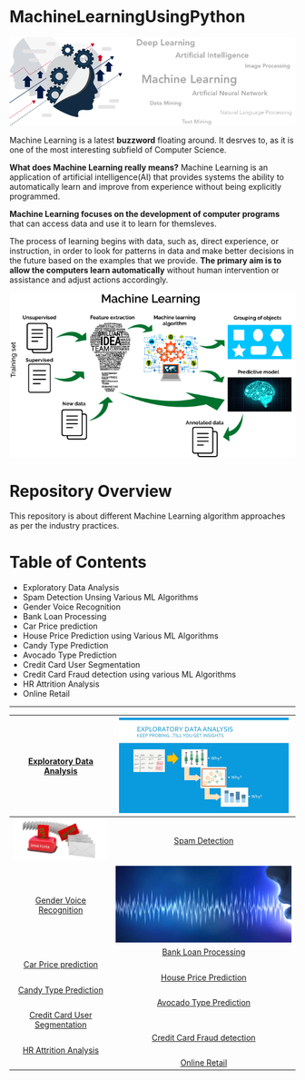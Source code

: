 # MachineLearningUsingPython

[![](https://github.com/aniacharya/MachineLearning/blob/master/images/banner.png)](https://github.com/aniacharya/MachineLearning/blob/master/images/banner.png)

Machine Learning is a latest **buzzword** floating around. It desrves to, as it is one of the most interesting subfield of Computer Science.

**What does Machine Learning really means?**
Machine Learning is an application of artificial intelligence(AI) that provides systems the ability to automatically learn and improve from experience without being explicitly programmed.

**Machine Learning focuses on the development of computer programs** that can access data and use it to learn for themsleves.

The process of learning begins with data, such as, direct experience, or instruction, in order to look for patterns in data and make better decisions in the future based on the examples that we provide. **The primary aim is to allow the computers learn automatically** without human intervention or assistance and adjust actions accordingly. 

[![](https://github.com/aniacharya/MachineLearning/blob/master/images/mlflow.png)](https://github.com/aniacharya/MachineLearning/blob/master/images/mlflow.png)

# Repository Overview
This repository is about different Machine Learning algorithm approaches as per the industry practices.

# Table of Contents
- Exploratory Data Analysis
- Spam Detection Unsing Various ML Algorithms
- Gender Voice Recognition
- Bank Loan Processing
- Car Price prediction
- House Price Prediction using Various ML Algorithms
- Candy Type Prediction
- Avocado Type Prediction
- Credit Card User Segmentation
- Credit Card Fraud detection using various ML Algorithms
- HR Attrition Analysis
- Online Retail
------------




| [Exploratory Data Analysis](https://github.com/aniacharya/MachineLearning/tree/master/Exploratory%20Data%20Analysis "Exploratory Data Analysis")  |  [![EDA](https://raw.githubusercontent.com/aniacharya/MachineLearning/master/images/EDA.png?token=AI3BUGKD4A6D4B4MZQBKNSK6GJ472 "EDA")](https://raw.githubusercontent.com/aniacharya/MachineLearning/master/images/EDA.png?token=AI3BUGKD4A6D4B4MZQBKNSK6GJ472 "EDA") |
| :------------: | :------------: |
| [![](https://raw.githubusercontent.com/aniacharya/MachineLearning/master/images/Spam.jpg?token=AI3BUGPGFQSJC2QHWZUWU526GJ6B6)](https://raw.githubusercontent.com/aniacharya/MachineLearning/master/images/Spam.jpg?token=AI3BUGPGFQSJC2QHWZUWU526GJ6B6)  | [Spam Detection](https://github.com/aniacharya/MachineLearning/tree/master/Spam%20Detection%20Unsing%20Multiple%20ML%20Algorithms "Spam Detection")  |
| [Gender Voice Recognition](https://github.com/aniacharya/MachineLearning/tree/master/Gender%20Voice%20Recognition "Gender Voice Recognition")  |  [![](https://raw.githubusercontent.com/aniacharya/MachineLearning/master/images/Gender%20Voice%20Recog.jpg?token=AI3BUGJOXBDAN5URUJYPPIK6GJ6QA)](https://raw.githubusercontent.com/aniacharya/MachineLearning/master/images/Gender%20Voice%20Recog.jpg?token=AI3BUGJOXBDAN5URUJYPPIK6GJ6QA) |
|   | [Bank Loan Processing](https://github.com/aniacharya/MachineLearning/tree/master/Bank%20Loan%20Processing "Bank Loan Processing")  |
| [Car Price prediction](https://github.com/aniacharya/MachineLearning/tree/master/Car%20Price%20prediction "Car Price prediction")  |   |
|   | [House Price Prediction](https://github.com/aniacharya/MachineLearning/tree/master/House%20Price%20Prediction%20Multiple%20ML%20Algorithms "House Price Prediction")  |
| [Candy Type Prediction](https://github.com/aniacharya/MachineLearning/tree/master/Candy%20Type%20Prediction "Candy Type Prediction")  |   |
|   | [Avocado Type Prediction](https://github.com/aniacharya/MachineLearning/tree/master/Avocado%20Type%20Prediction "Avocado Type Prediction")  |
| [Credit Card User Segmentation](https://github.com/aniacharya/MachineLearning/tree/master/Credit%20Card%20User%20Segmentation "Credit Card User Segmentation")  |   |
|   | [Credit Card Fraud detection](https://github.com/aniacharya/MachineLearning/tree/master/Credit%20Card%20Fraud%20detection%20Multiple%20ML%20Algorithms "Credit Card Fraud detection")  |
| [HR Attrition Analysis](https://github.com/aniacharya/MachineLearning/tree/master/HR%20Attrition%20Analysis "HR Attrition Analysis")  |   |
|   | [Online Retail](https://github.com/aniacharya/MachineLearning/tree/master/Online%20Retail "Online Retail") |
